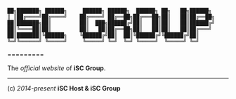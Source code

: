     ██╗███████╗ ██████╗     ██████╗ ██████╗  ██████╗ ██╗   ██╗██████╗ 
    ║ ║██╔════╝██╔════╝    ██╔════╝ ██╔══██╗██╔═══██╗██║   ██║██╔══██╗
    ██║███████╗██║         ██║  ███╗██████╔╝██║   ██║██║   ██║██████╔╝
    ██║╚════██║██║         ██║   ██║██╔══██╗██║   ██║██║   ██║██╔═══╝ 
    ██║███████║╚██████╗    ╚██████╔╝██║  ██║╚██████╔╝╚██████╔╝██║     
    ╚═╝╚══════╝ ╚═════╝     ╚═════╝ ╚═╝  ╚═╝ ╚═════╝  ╚═════╝ ╚═╝     
=========

The *official website* of **iSC Group**.


----
(c) *2014-present* **iSC Host & iSC Group**
